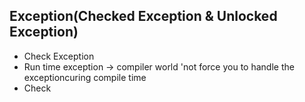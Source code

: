 ## Exception(Checked Exception & Unlocked Exception)
- Check Exception
- Run time exception -> compiler world 'not force you to handle the exceptioncuring compile time
- Check